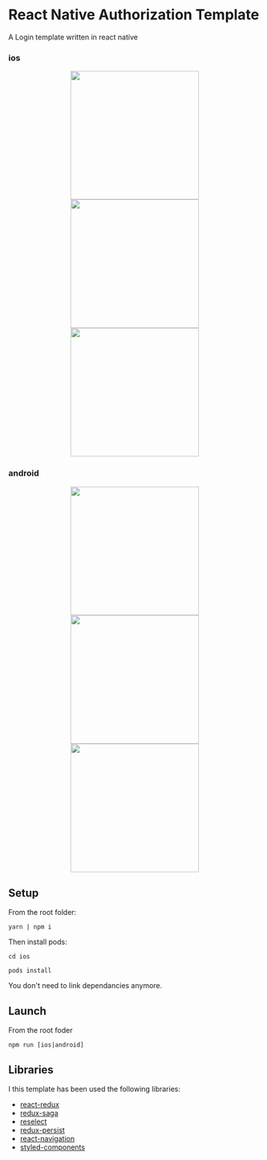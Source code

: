 # React Native Authorization Template

A Login template written in react native

### ios
<p align="center">
<img src="https://github.com/tommaso-sebastianelli/react-native-authentication-template/blob/master/screenshots/screen_01.png" width="256">
<img src="https://github.com/tommaso-sebastianelli/react-native-authentication-template/blob/master/screenshots/screen_02.png" width="256">
<img src="https://github.com/tommaso-sebastianelli/react-native-authentication-template/blob/master/screenshots/screen_03.png" width="256">
</p>

### android
<p align="center">
<img src="https://github.com/tommaso-sebastianelli/react-native-authentication-template/blob/master/screenshots/screen_04.png" width="256">
<img src="https://github.com/tommaso-sebastianelli/react-native-authentication-template/blob/master/screenshots/screen_05.png" width="256">
<img src="https://github.com/tommaso-sebastianelli/react-native-authentication-template/blob/master/screenshots/screen_06.png" width="256">
</p>

## Setup

From the root folder:

    yarn | npm i

Then install pods:

    cd ios

    pods install

You don't need to link dependancies anymore.

## Launch

From the root foder

    npm run [ios|android]


## Libraries

I this template has been used the following libraries: 

* [react-redux](https://github.com/reduxjs/react-redux)
* [redux-saga](https://github.com/redux-saga/redux-saga)
* [reselect](https://github.com/reduxjs/reselect)
* [redux-persist](https://github.com/rt2zz/redux-persist)
* [react-navigation](https://github.com/rt2zz/redux-persist)
* [styled-components](https://github.com/styled-components/styled-components)

